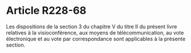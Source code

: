 # Article R228-68

Les dispositions de la section 3 du chapitre V du titre II du présent livre relatives à la visioconférence, aux moyens de télécommunication, au vote électronique et au vote par correspondance sont applicables à la présente section.